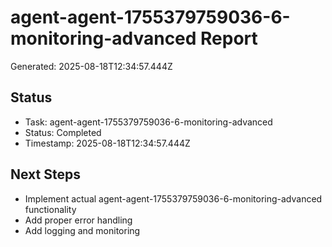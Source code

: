 # agent-agent-1755379759036-6-monitoring-advanced Report

Generated: 2025-08-18T12:34:57.444Z

## Status
- Task: agent-agent-1755379759036-6-monitoring-advanced
- Status: Completed
- Timestamp: 2025-08-18T12:34:57.444Z

## Next Steps
- Implement actual agent-agent-1755379759036-6-monitoring-advanced functionality
- Add proper error handling
- Add logging and monitoring
